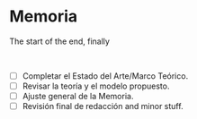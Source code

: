 # Memoria

The start of the end, finally

<br />

- [ ] Completar el Estado del Arte/Marco Teórico.
- [ ] Revisar la teoría y el modelo propuesto.
- [ ] Ajuste general de la Memoria.
- [ ] Revisión final de redacción and minor stuff.